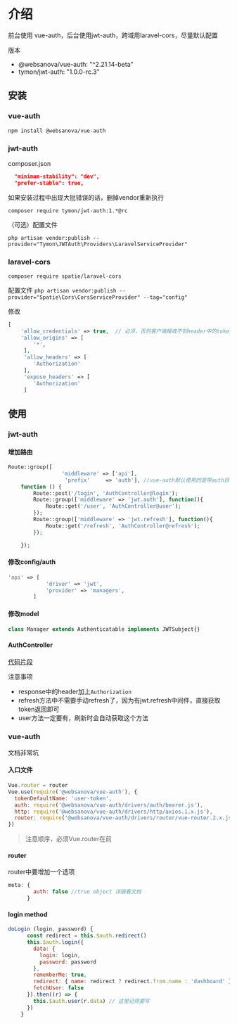 # 介绍
前台使用 vue-auth，后台使用jwt-auth，跨域用laravel-cors，尽量默认配置

版本
- @websanova/vue-auth: "^2.21.14-beta"
- tymon/jwt-auth: "1.0.0-rc.3"

## 安装
### vue-auth
`npm install @websanova/vue-auth`
### jwt-auth
composer.json
```json
  "minimum-stability": "dev",
  "prefer-stable": true,
```
如果安装过程中出现大批错误的话，删掉vendor重新执行

`composer require tymon/jwt-auth:1.*@rc`

（可选）配置文件

`php artisan vendor:publish --provider="Tymon\JWTAuth\Providers\LaravelServiceProvider"`

### laravel-cors
`composer require spatie/laravel-cors`

配置文件
`php artisan vendor:publish --provider="Spatie\Cors\CorsServiceProvider" --tag="config"`

修改
```php
[
    'allow_credentials' => true,  // 必须，否则客户端接收不到header中的token
    'allow_origins' => [
        '*',
     ],
     'allow_headers' => [
        'Authorization'
     ],
     'expose_headers' => [
        'Authorization'
     ]
```

## 使用
### jwt-auth

#### 增加路由
```php
Route::group([
                 'middleware' => ['api'],
                  'prefix'     => 'auth'], //vue-auth默认使用的是带auth目录的url
    function () {
        Route::post('/login', 'AuthController@login');
        Route::group(['middleware' => 'jwt.auth'], function(){
            Route::get('/user', 'AuthController@user');
        });
        Route::group(['middleware' => 'jwt.refresh'], function(){
            Route::get('/refresh', 'AuthController@refresh');
        });

    });
```
#### 修改config/auth
```php
'api' => [
            'driver' => 'jwt',
            'provider' => 'managers',
        ]
```
#### 修改model
```php
class Manager extends Authenticatable implements JWTSubject{}

```
#### AuthController
[代码片段](https://gitee.com/l0rraine/codes/lw40a5m1k2ji9xucp7toe31)
<script src='https://gitee.com/l0rraine/codes/lw40a5m1k2ji9xucp7toe31/widget_preview?title=gistfile1.txt'></script>

注意事项
- response中的header加上`Authorization`
- refresh方法中不需要手动refresh了，因为有jwt.refresh中间件，直接获取token返回即可
- user方法一定要有，刷新时会自动获取这个方法

### vue-auth
文档非常坑
#### 入口文件
```js
Vue.router = router
Vue.use(require('@websanova/vue-auth'), {
  tokenDefaultName: 'user-token',
  auth: require('@websanova/vue-auth/drivers/auth/bearer.js'),
  http: require('@websanova/vue-auth/drivers/http/axios.1.x.js'),
  router: require('@websanova/vue-auth/drivers/router/vue-router.2.x.js')
})
```
>注意顺序，必须Vue.router在前

#### router
router中要增加一个选项
```js
meta: {
        auth: false //true object 详细看文档
      }
```

#### login method

```js
doLogin (login, password) {
      const redirect = this.$auth.redirect()
      this.$auth.login({
        data: {
          login: login,
          password: password
        },
        rememberMe: true,
        redirect: { name: redirect ? redirect.from.name : 'dashboard' },
        fetchUser: false
      }).then((r) => {
        this.$auth.user(r.data) // 这里记得要写        
      })
    }
```





